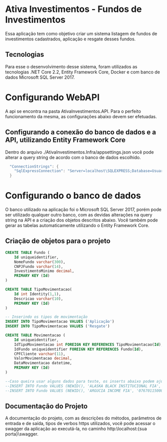 # Ativa Investimentos - Fundos de Investimentos
Essa aplicação tem como objetivo criar um sistema listagem de fundos de investimentos cadastrados, aplicação e resgate desses fundos.

## Tecnologias
Para esse o desenvolvimento desse sistema, foram utilizados as tecnologias .NET Core 2.2, Entity Framework Core, Docker e com banco de dados Microsoft SQL Server 2017.

# Configurando WebAPI
A api se encontra na pasta AtivaInvestimentos.API. Para o perfeito funcionamento da mesma, as configurações abaixo devem ser efetuadas.

## Configurando a conexão do banco de dados e a API, utilizando Entity Framework Core
Dentro do arquivo ./AtivaInvestimentos.Infra/appsettings.json você pode alterar a query string de acordo com o banco de dados escolhido.

```c#
  "ConnectionStrings": {
    "SqlExpressConnection": "Server=localhost\SQLEXPRESS;Database=UsuarioDB; Integrated Security=True;"
  }
```
# Configurando o banco de dados
O banco utilizado na aplicação foi o Microsoft SQL Server 2017, porém pode ser utilizado qualquer outro banco, com as devidas alterações na query string na API e a criação dos objetos descritos abaixo. 
Você também pode gerar as tabelas automaticamente utilizando o Entity Framework Core.

## Criação de objetos para o projeto
```sql
CREATE TABLE Fundo (
	Id uniqueidentifier,
	NomeFundo varchar(300),
	CNPJFundo varchar(14),
	InvestimentoMinimo decimal,
    PRIMARY KEY (Id)
)

CREATE TABLE TipoMovimentacao(
	Id int Identity(1,1),
	Descricao varchar(10),
    PRIMARY KEY (Id)
)

-- Inserindo os tipos de movimentação 
INSERT INTO TipoMovimentacao VALUES ('Aplicação')
INSERT INTO TipoMovimentacao VALUES ('Resgate')

CREATE TABLE Movimentacao (
	Id uniqueidentifier,
	IdTipoMovimentacao int FOREIGN KEY REFERENCES TipoMovimentacao(Id),
	IdFundo uniqueidentifier FOREIGN KEY REFERENCES Fundo(Id),
	CPFCliente varchar(11),
	ValorMovimentacao decimal,
	DataMovimentacao datetime,
    PRIMARY KEY (Id)
)

--Caso queira usar alguns dados para teste, os inserts abaixo podem ajudar:
--INSERT INTO Fundo VALUES (NEWID(), 'ALASKA BLACK INSTITUCIONAL FIA', '26673556000132', 1000.00)
--INSERT INTO Fundo VALUES (NEWID(), 'ARGUCIA INCOME FIA', '07670115000132', 10000.00)

```


## Documentação do Projeto
A documentação do projeto, com as descrições do métodos, parâmetros de entrada e de saída, tipos de verbos https utilizados, você pode acessar o swagger da aplicação ao executá-la, no caminho http:\\localhost:{sua porta}\swagger.


